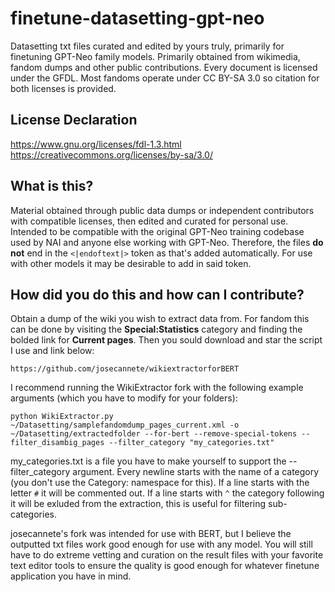 # finetune-datasetting-gpt-neo
Datasetting txt files curated and edited by yours truly, primarily for finetuning GPT-Neo family models. Primarily obtained from wikimedia, fandom dumps and other public contributions. Every document is licensed under the GFDL. Most fandoms operate under CC BY-SA 3.0 so citation for both licenses is provided.  

## License Declaration
https://www.gnu.org/licenses/fdl-1.3.html  
https://creativecommons.org/licenses/by-sa/3.0/

## What is this?
Material obtained through public data dumps or independent contributors with compatible licenses, then edited and curated for personal use. Intended to be compatible with the original GPT-Neo training codebase used by NAI and anyone else working with GPT-Neo. Therefore, the files **do not** end in the `<|endoftext|>` token as that's added automatically. For use with other models it may be desirable to add in said token.

## How did you do this and how can I contribute?
Obtain a dump of the wiki you wish to extract data from. For fandom this can be done by visiting the **Special:Statistics** category and finding the bolded link for **Current pages**. Then you sould download and star the script I use and link below:  
```
https://github.com/josecannete/wikiextractorforBERT
```
I recommend running the WikiExtractor fork with the following example arguments (which you have to modify for your folders):  
```
python WikiExtractor.py ~/Datasetting/samplefandomdump_pages_current.xml -o ~/Datasetting/extractedfolder --for-bert --remove-special-tokens --filter_disambig_pages --filter_category "my_categories.txt"
```
my_categories.txt is a file you have to make yourself to support the --filter_category argument. Every newline starts with the name of a category (you don't use the Category: namespace for this). If a line starts with the letter `#` it will be commented out. If a line starts with `^` the category following it will be exluded from the extraction, this is useful for filtering sub-categories.  

josecannete's fork was intended for use with BERT, but I believe the outputted txt files work good enough for use with any model. You will still have to do extreme vetting and curation on the result files with your favorite text editor tools to ensure the quality is good enough for whatever finetune application you have in mind.
